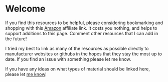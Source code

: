 # Welcome
If you find this resources to be helpful, please considering bookmarking and shopping with this [Amazon](https://amzn.to/3TLXj6j) affiliate link. It costs you nothing, and helps to support additions to this page.
Comment other resources that I can add in the future!

I tried my best to link as many of the resources as possible directly to manufacturer websites or githubs in the hopes that they stay the most up to date. If you find an issue with something please let me know.

If you have any ideas on what types of material should be linked here, please let [me know](https://github.com/dtjager)!
